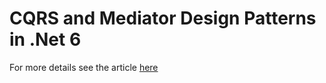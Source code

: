 # CQRS and Mediator Design Patterns in .Net 6

For more details see the article [here](https://genesystems.io/cqrs-and-mediator-design-patterns-in-net-6/)
